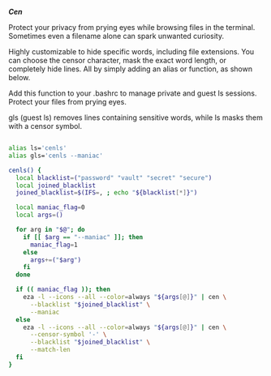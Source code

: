 
***Cen***

Protect your privacy from prying eyes while browsing files in the terminal.
Sometimes even a filename alone can spark unwanted curiosity.

Highly customizable to hide specific words, including file extensions.
You can choose the censor character, mask the exact word length, or completely hide lines.
All by simply adding an alias or function, as shown below.

Add this function to your .bashrc to manage private and guest ls sessions.
Protect your files from prying eyes.

gls (guest ls) removes lines containing sensitive words,
while ls masks them with a censor symbol.

```bash

alias ls='cenls'
alias gls='cenls --maniac'

cenls() {
  local blacklist=("password" "vault" "secret" "secure")
  local joined_blacklist
  joined_blacklist=$(IFS=, ; echo "${blacklist[*]}")

  local maniac_flag=0
  local args=()

  for arg in "$@"; do
    if [[ $arg == "--maniac" ]]; then
      maniac_flag=1
    else
      args+=("$arg")
    fi
  done

  if (( maniac_flag )); then
    eza -l --icons --all --color=always "${args[@]}" | cen \
      --blacklist "$joined_blacklist" \
      --maniac
  else
    eza -l --icons --all --color=always "${args[@]}" | cen \
      --censor-symbol '-' \
      --blacklist "$joined_blacklist" \
      --match-len
  fi
}
